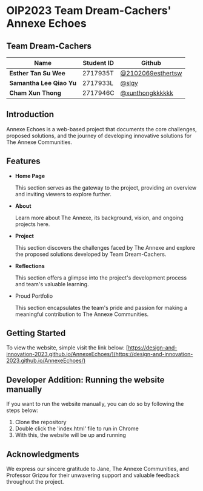 # OIP2023 Team Dream-Cachers' Annexe Echoes

## Team Dream-Cachers
| Name                     | Student ID | Github                                                   |
| ------------------------ | ---------- | -------------------------------------------------------- |
| **Esther Tan Su Wee**    | 2717935T   | [@2102069esthertsw](https://github.com/2102069esthertsw) |
| **Samantha Lee Qiao Yu** | 2717933L   | [@slqy](https://github.com/slqy)                         |
| **Cham Xun Thong**       | 2717946C   | [@xunthongkkkkkk](https://github.com/xunthongkkkkkk)     |

## Introduction
Annexe Echoes is a web-based project that documents the core challenges, proposed solutions, and the journey of developing innovative solutions for The Annexe Communities. 

## Features
* **Home Page**

    This section serves as the gateway to the project, providing an overview and inviting viewers to explore further.

* **About**

    Learn more about The Annexe, its background, vision, and ongoing projects here.

* **Project**

    This section discovers the challenges faced by The Annexe and explore the proposed solutions developed by Team Dream-Cachers.

* **Reflections**

    This section offers a glimpse into the project's development process and team's valuable learning.

* Proud Portfolio

    This section encapsulates the team's pride and passion for making a meaningful contribution to The Annexe Communities.

## Getting Started
To view the website, simple visit the link below:
[https://design-and-innovation-2023.github.io/AnnexeEchoes/](https://design-and-innovation-2023.github.io/AnnexeEchoes/)

## Developer Addition: Running the website manually
If you want to run the website manually, you can do so by following the steps below:
1. Clone the repository
2. Double click the 'index.html' file to run in Chrome
3. With this, the website will be up and running

## Acknowledgments
We express our sincere gratitude to Jane, The Annexe Communities, and Professor Grizou for their unwavering support and valuable feedback throughout the project.